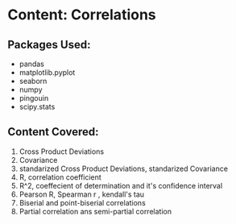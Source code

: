Content: Correlations
================

## **Packages Used:**

  - pandas
  - matplotlib.pyplot
  - seaborn
  - numpy
  - pingouin
  - scipy.stats

## **Content Covered:**
1.  Cross Product Deviations
2.  Covariance
3.  standarized Cross Product Deviations, standarized Covariance
4.  R, correlation coefficient
5.  R^2, coeffecient of determination and it's confidence interval
6.  Pearson R, Spearman r , kendall's tau
7.  Biserial and point-biserial correlations
8.  Partial correlation ans semi-partial correlation

